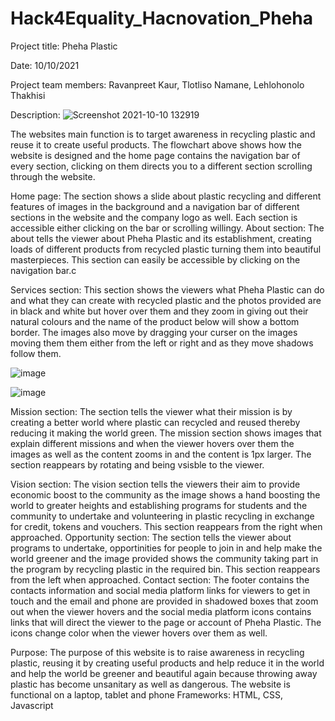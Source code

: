 # Hack4Equality_Hacnovation_Pheha

Project title: Pheha Plastic

Date: 10/10/2021

Project team members: Ravanpreet Kaur, Tlotliso Namane, Lehlohonolo Thakhisi

Description: 
![Screenshot 2021-10-10 132919](https://user-images.githubusercontent.com/73405757/137085607-34f9818d-ff67-4132-b889-adaf21830fc5.png)

The websites main function is to target awareness in recycling plastic and reuse it to create useful products. The flowchart above shows how the website is designed and the home page contains the navigation bar of every section, clicking on them directs you to a different section scrolling through the website.

Home page: The section shows a slide about plastic recycling and different features of images in the background and a navigation bar of different sections in the website and the company logo as well. Each section is accessible either clicking on the bar or scrolling willingy.
About section: The about tells the viewer about Pheha Plastic and its establishment, creating loads of different products from recycled plastic turning them into beautiful masterpieces. This section can easily be accessible by clicking on the navigation bar.c

Services section: This section shows the viewers what Pheha Plastic can do and what they can create with recycled plastic and the photos provided are in black and white but hover over them and they zoom in giving out their natural colours and the name of the product below will show a bottom border. The images also move by dragging your curser on the images moving them them either from the left or right and as they move shadows follow them.  

![image](https://user-images.githubusercontent.com/73405757/137086069-dc9189f7-0020-4ec7-bb66-01e9ba12fd19.png)

![image](https://user-images.githubusercontent.com/73405757/137086145-94b9969f-1e4d-4ec7-9430-02e280105140.png)


Mission section: The section tells the viewer what their mission is by creating a better world where plastic can recycled and reused thereby reducing it making the world green. The mission section shows images that explain different missions and when the viewer hovers over them the images as well as the content zooms in and the content is 1px larger. The section reappears by rotating and being vsisble to the viewer.
  
Vision section: The vision section tells the viewers their aim to provide economic boost to the community as the image shows a hand boosting the world to greater heights and establishing programs for students and the community to undertake and volunteering in plastic recycling in exchange for credit, tokens and vouchers. This section reappears from the right when approached.
Opportunity section: The section tells the viewer about programs to undertake, opportinities for people to join in and help make the world greener and the image provided shows the community taking part in the program by recycling plastic in the required bin. This section reappears from the left when approached.
Contact section: The footer contains the contacts information and social media platform links for viewers to get in touch and the email and phone are provided in shadowed boxes that zoom out when the viewer hovers and the social media platform icons contains links that will direct the viewer to the page or account of Pheha Plastic. The icons change color when the viewer hovers over them as well.  

Purpose: The purpose of this website is to raise awareness in recycling plastic, reusing it by creating useful products and help reduce it in the world and help the world be greener and beautiful again because throwing away plastic has become unsanitary as well as dangerous. 
The website is functional on a laptop, tablet and phone
Frameworks: HTML, CSS, Javascript
